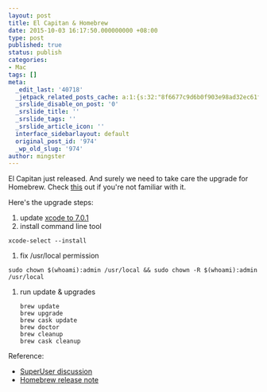 ```yaml
---
layout: post
title: El Capitan & Homebrew
date: 2015-10-03 16:17:50.000000000 +08:00
type: post
published: true
status: publish
categories:
- Mac
tags: []
meta:
  _edit_last: '40718'
  _jetpack_related_posts_cache: a:1:{s:32:"8f6677c9d6b0f903e98ad32ec61f8deb";a:2:{s:7:"expires";i:1455743603;s:7:"payload";a:3:{i:0;a:1:{s:2:"id";i:968;}i:1;a:1:{s:2:"id";i:563;}i:2;a:1:{s:2:"id";i:226;}}}}
  _srslide_disable_on_post: '0'
  _srslide_title: ''
  _srslide_tags: ''
  _srslide_article_icon: ''
  interface_sidebarlayout: default
  original_post_id: '974'
  _wp_old_slug: '974'
author: mingster
---
```

<p>El Capitan just released. And surely we need to take care the upgrade for Homebrew. Check <a href="https://github.com/mingster/dotfiles">this</a> out if you're not familiar with it.</p>
<p>Here's the upgrade steps:</p>
<ol>
</ol>
<ol>
<li>update <a href="https://developer.apple.com/xcode/download/" target="_blank">xcode to 7.0.1</a></li>
<li>install command line tool</li>
</ol>
<pre><code>xcode-select --install</code></pre>
<ol>
</ol>
<ol>
<li>fix /usr/local permission</li>
</ol>
<pre><code>sudo chown $(whoami):admin /usr/local &amp;&amp; sudo chown -R $(whoami):admin /usr/local</code></pre>
<ol>
<li>run update &amp; upgrades
<pre><code>brew update
brew upgrade
brew cask update
brew doctor
brew cleanup
brew cask cleanup
</code></pre>
</li>
</ol>
<p>Reference:</p>
<ul>
<li><a href="http://superuser.com/questions/940874/homebrew-doesnt-install-new-apps-in-el-capitan" target="_blank">SuperUser discussion</a></li>
<li><a href="https://github.com/Homebrew/homebrew/blob/master/share/doc/homebrew/El_Capitan_and_Homebrew.md" target="_blank">Homebrew release note</a></li>
</ul>
